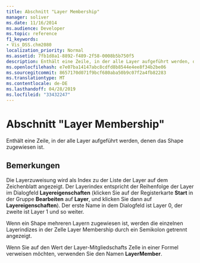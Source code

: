 ```yaml
---
title: Abschnitt "Layer Membership"
manager: soliver
ms.date: 11/16/2014
ms.audience: Developer
ms.topic: reference
f1_keywords:
- Vis_DSS.chm2080
localization_priority: Normal
ms.assetid: 7fb1d8a1-8892-f489-2f58-0008b5b750f5
description: Enthält eine Zeile, in der alle Layer aufgeführt werden, denen das Shape zugewiesen ist.
ms.openlocfilehash: e7e07ba14147abc8cdfd8b8544e4ee8f34b2be06
ms.sourcegitcommit: 8657170d071f9bcf680aba50b9c07f2a4fb82283
ms.translationtype: MT
ms.contentlocale: de-DE
ms.lasthandoff: 04/28/2019
ms.locfileid: "33432247"
---
```

# <a name="layer-membership-section"></a>Abschnitt "Layer Membership"

Enthält eine Zeile, in der alle Layer aufgeführt werden, denen das Shape zugewiesen ist.
  
## <a name="remarks"></a>Bemerkungen

Die Layerzuweisung wird als Index zu der Liste der Layer auf dem Zeichenblatt angezeigt. Der Layerindex entspricht der Reihenfolge der Layer im Dialogfeld **Layereigenschaften** (klicken Sie auf der Registerkarte **Start** in der Gruppe **Bearbeiten** auf **Layer**, und klicken Sie dann auf **Layereigenschaften**). Der erste Name in dem Dialogfeld ist Layer 0, der zweite ist Layer 1 und so weiter.
  
Wenn ein Shape mehreren Layern zugewiesen ist, werden die einzelnen Layerindizes in der Zelle Layer Membership durch ein Semikolon getrennt angezeigt.
  
Wenn Sie auf den Wert der Layer-Mitgliedschafts Zelle in einer Formel verweisen möchten, verwenden Sie den Namen **LayerMember**.
  

